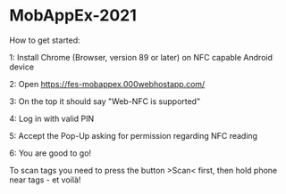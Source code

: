 # MobAppEx-2021
 
How to get started:

1: Install Chrome (Browser, version 89 or later) on NFC capable Android device

2: Open https://fes-mobappex.000webhostapp.com/

3: On the top it should say "Web-NFC is supported"

4: Log in with valid PIN

5: Accept the Pop-Up asking for permission regarding NFC reading

6: You are good to go!


To scan tags you need to press the button >Scan< first, then hold phone near tags - et voilà!
